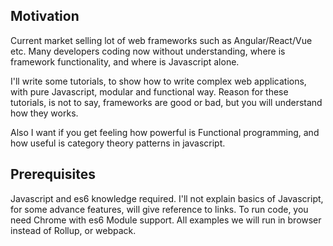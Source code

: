 ## Motivation

Current market selling lot of web frameworks such as Angular/React/Vue etc. Many developers coding
now without understanding, where is framework functionality, and where is Javascript alone.

I'll write some tutorials, to show how to write complex web applications, with pure Javascript, modular and functional way. 
Reason for these tutorials, is not to say, frameworks are good or bad, but you will understand how they works.

Also I want if you get feeling how powerful is Functional programming, and how useful is category theory patterns in javascript.


## Prerequisites

Javascript and es6 knowledge required. I'll not explain basics of Javascript, for some advance features, will give reference to links.
To run code, you need Chrome with es6 Module support. All examples we will run in browser instead of Rollup, or webpack.
 
